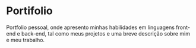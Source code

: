 # Portifolio
 Portfolio pessoal, onde apresento minhas habilidades em linguagens front-end e back-end, tal como meus projetos e uma breve descrição sobre mim e meu trabalho.
